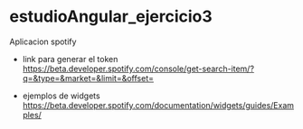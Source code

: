 # estudioAngular_ejercicio3
Aplicacion spotify

* link para generar el token
https://beta.developer.spotify.com/console/get-search-item/?q=&type=&market=&limit=&offset=

* ejemplos de widgets
https://beta.developer.spotify.com/documentation/widgets/guides/Examples/
